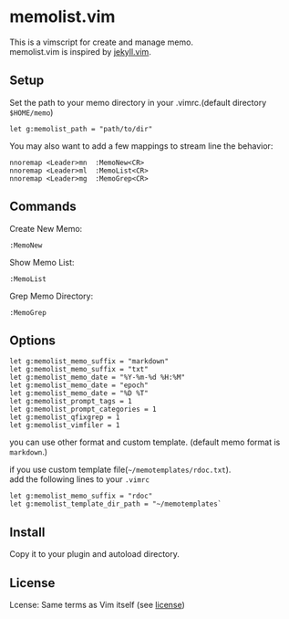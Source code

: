 # memolist.vim

This is a vimscript for create and manage memo.  
memolist.vim is inspired by [jekyll.vim](https://github.com/csexton/jekyll.vim).

## Setup

Set the path to your memo directory in your .vimrc.(default directory `$HOME/memo`)

    let g:memolist_path = "path/to/dir"

You may also want to add a few mappings to stream line the behavior:

    nnoremap <Leader>mn  :MemoNew<CR>
    nnoremap <Leader>ml  :MemoList<CR>
    nnoremap <Leader>mg  :MemoGrep<CR>

## Commands

Create New Memo:

    :MemoNew

Show Memo List:

    :MemoList

Grep Memo Directory:

    :MemoGrep

## Options

    let g:memolist_memo_suffix = "markdown"
    let g:memolist_memo_suffix = "txt"
    let g:memolist_memo_date = "%Y-%m-%d %H:%M"
    let g:memolist_memo_date = "epoch"
    let g:memolist_memo_date = "%D %T"
    let g:memolist_prompt_tags = 1
    let g:memolist_prompt_categories = 1
    let g:memolist_qfixgrep = 1
    let g:memolist_vimfiler = 1

you can use other format and custom template.
(default memo format is `markdown`.)

if you use custom template file(`~/memotemplates/rdoc.txt`).  
add the following lines to your `.vimrc`

    let g:memolist_memo_suffix = "rdoc"
    let g:memolist_template_dir_path = "~/memotemplates`

## Install

Copy it to your plugin and autoload directory.

## License

Lcense: Same terms as Vim itself (see [license](http://vimdoc.sourceforge.net/htmldoc/uganda.html#license))
